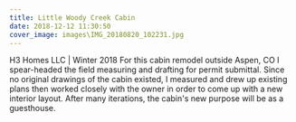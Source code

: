 ```yaml
---
title: Little Woody Creek Cabin
date: 2018-12-12 11:30:50
cover_image: images\IMG_20180820_102231.jpg
---
```

H3 Homes LLC | Winter 2018
For this cabin remodel outside Aspen, CO I spear-headed the field measuring and drafting for permit submittal. Since no original drawings of the cabin existed, I measured and drew up existing plans then worked closely with the owner in order to come up with a new interior layout. After many iterations, the cabin's new purpose will be as a guesthouse.
